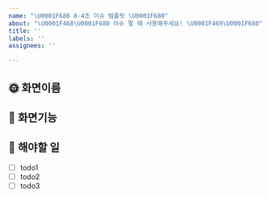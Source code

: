 ```yaml
---
name: "\U0001F680 8-4조 이슈 템플릿 \U0001F680"
about: "\U0001F468‍\U0001F680 이슈 팔 때 사용해주세요! \U0001F469‍\U0001F680"
title: ''
labels: ''
assignees: ''

---
```


## 🌞 화면이름

## 🌝 화면기능

## 💫 해야할 일
- [ ] todo1
- [ ] todo2
- [ ] todo3
